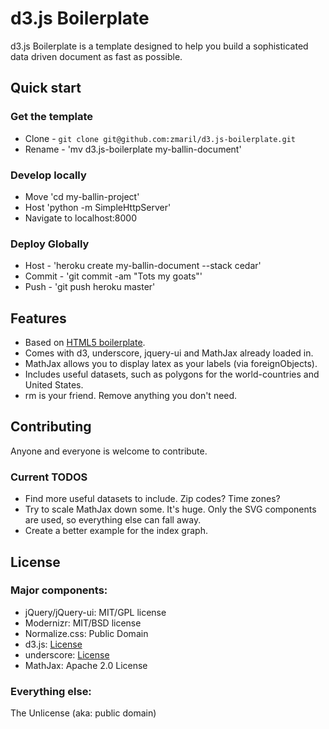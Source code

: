 # d3.js Boilerplate

d3.js Boilerplate is a template designed to help you build a
sophisticated data driven document as fast as possible. 

## Quick start

### Get the template
* Clone - `git clone git@github.com:zmaril/d3.js-boilerplate.git`
* Rename - 'mv d3.js-boilerplate my-ballin-document'

### Develop locally
* Move 'cd my-ballin-project'
* Host 'python -m SimpleHttpServer'
* Navigate to localhost:8000


### Deploy Globally 
* Host - 'heroku create my-ballin-document --stack cedar' 
* Commit - 'git commit -am "Tots my goats"'
* Push - 'git push heroku master'

## Features

* Based on [HTML5 boilerplate](http://github.com/h5bp/html5-boilerplate). 
* Comes with d3, underscore, jquery-ui and MathJax already loaded in. 
* MathJax allows you to display latex as your labels (via
  foreignObjects). 
* Includes useful datasets, such as polygons for the world-countries
  and United States. 
* rm is your friend. Remove anything you don't need. 

## Contributing

Anyone and everyone is welcome to contribute. 

### Current TODOS
* Find more useful datasets to include. Zip codes? Time zones? 
* Try to scale MathJax down some. It's huge. Only the SVG components are used, so
  everything else can fall away. 
* Create a better example for the index graph.


## License

### Major components:

* jQuery/jQuery-ui: MIT/GPL license
* Modernizr: MIT/BSD license
* Normalize.css: Public Domain
* d3.js: [License](https://github.com/mbostock/d3/blob/master/LICENSE)
* underscore: [License](https://github.com/documentcloud/underscore/blob/master/LICENSE)
* MathJax: Apache 2.0 License


### Everything else:

The Unlicense (aka: public domain)
